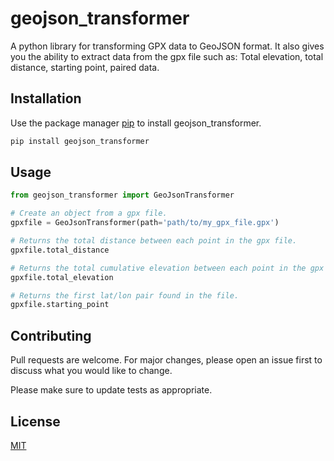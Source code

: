 # geojson_transformer

A python library for transforming GPX data to GeoJSON format.
It also gives you the ability to extract data from the gpx file such as:
Total elevation, total distance, starting point, paired data.

## Installation

Use the package manager [pip](https://pip.pypa.io/en/stable/) to install geojson_transformer.

```bash
pip install geojson_transformer
```

## Usage

```python
from geojson_transformer import GeoJsonTransformer

# Create an object from a gpx file.
gpxfile = GeoJsonTransformer(path='path/to/my_gpx_file.gpx') 

# Returns the total distance between each point in the gpx file.
gpxfile.total_distance

# Returns the total cumulative elevation between each point in the gpx file.
gpxfile.total_elevation

# Returns the first lat/lon pair found in the file.
gpxfile.starting_point
```

## Contributing
Pull requests are welcome. For major changes, please open an issue first to discuss what you would like to change.

Please make sure to update tests as appropriate.

## License
[MIT](https://choosealicense.com/licenses/mit/)